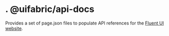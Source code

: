 # . @uifabric/api-docs

Provides a set of page.json files to populate API references for the [Fluent UI website](https://developer.microsoft.com/en-us/fluentui).
